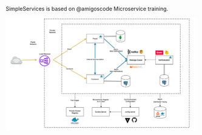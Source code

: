 SimpleServices is based on @amigoscode Microservice training.

![img.png](amigoscode-microservices-diagram.png)